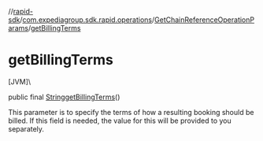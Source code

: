 //[rapid-sdk](../../../index.md)/[com.expediagroup.sdk.rapid.operations](../index.md)/[GetChainReferenceOperationParams](index.md)/[getBillingTerms](get-billing-terms.md)

# getBillingTerms

[JVM]\

public final [String](https://docs.oracle.com/javase/8/docs/api/java/lang/String.html)[getBillingTerms](get-billing-terms.md)()

This parameter is to specify the terms of how a resulting booking should be billed. If this field is needed, the value for this will be provided to you separately.
